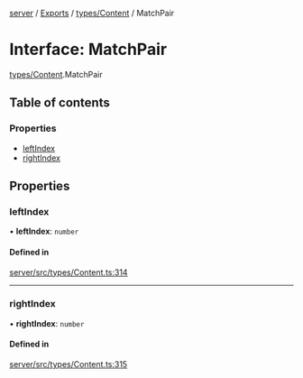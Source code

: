 [server](../README.md) / [Exports](../modules.md) / [types/Content](../modules/types_Content.md) / MatchPair

# Interface: MatchPair

[types/Content](../modules/types_Content.md).MatchPair

## Table of contents

### Properties

- [leftIndex](types_Content.MatchPair.md#leftindex)
- [rightIndex](types_Content.MatchPair.md#rightindex)

## Properties

### leftIndex

• **leftIndex**: `number`

#### Defined in

[server/src/types/Content.ts:314](https://github.com/niklas-joh/french-learning-platform/blob/df287cd90d2fc20ebbe1da4bb7d2c97b195a5de7/server/src/types/Content.ts#L314)

___

### rightIndex

• **rightIndex**: `number`

#### Defined in

[server/src/types/Content.ts:315](https://github.com/niklas-joh/french-learning-platform/blob/df287cd90d2fc20ebbe1da4bb7d2c97b195a5de7/server/src/types/Content.ts#L315)
